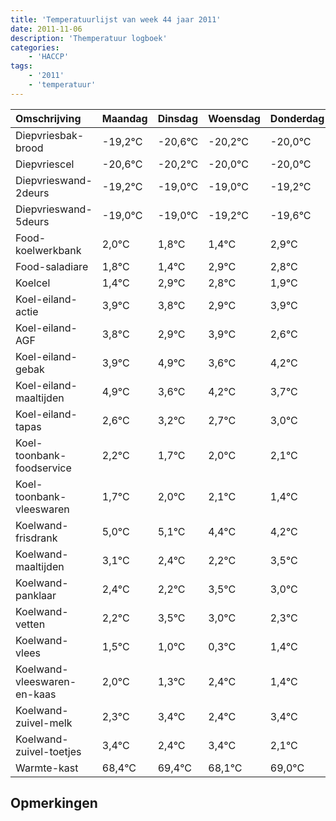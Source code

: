 ```yaml
---
title: 'Temperatuurlijst van week 44 jaar 2011'
date: 2011-11-06
description: 'Themperatuur logboek'
categories:
    - 'HACCP'
tags:
    - '2011'
    - 'temperatuur'
---
```

|Omschrijving|Maandag|Dinsdag|Woensdag|Donderdag|Vrijdag|Zaterdag|Zondag|
|:---|:---|:---|:---|:---|:---|:---|:---|
|Diepvriesbak-brood|-19,2°C|-20,6°C|-20,2°C|-20,0°C|-20,0°C|-20,2°C|-20,6°C|
|Diepvriescel|-20,6°C|-20,2°C|-20,0°C|-20,0°C|-20,2°C|-20,6°C|-19,1°C|
|Diepvrieswand-2deurs|-19,2°C|-19,0°C|-19,0°C|-19,2°C|-19,6°C|-18,1°C|-18,2°C|
|Diepvrieswand-5deurs|-19,0°C|-19,0°C|-19,2°C|-19,6°C|-18,1°C|-18,2°C|-19,1°C|
|Food-koelwerkbank|2,0°C|1,8°C|1,4°C|2,9°C|2,8°C|1,9°C|2,9°C|
|Food-saladiare|1,8°C|1,4°C|2,9°C|2,8°C|1,9°C|2,9°C|1,6°C|
|Koelcel|1,4°C|2,9°C|2,8°C|1,9°C|2,9°C|1,6°C|2,2°C|
|Koel-eiland-actie|3,9°C|3,8°C|2,9°C|3,9°C|2,6°C|3,2°C|2,7°C|
|Koel-eiland-AGF|3,8°C|2,9°C|3,9°C|2,6°C|3,2°C|2,7°C|3,0°C|
|Koel-eiland-gebak|3,9°C|4,9°C|3,6°C|4,2°C|3,7°C|4,0°C|4,1°C|
|Koel-eiland-maaltijden|4,9°C|3,6°C|4,2°C|3,7°C|4,0°C|4,1°C|3,4°C|
|Koel-eiland-tapas|2,6°C|3,2°C|2,7°C|3,0°C|3,1°C|2,4°C|2,2°C|
|Koel-toonbank-foodservice|2,2°C|1,7°C|2,0°C|2,1°C|1,4°C|1,2°C|2,5°C|
|Koel-toonbank-vleeswaren|1,7°C|2,0°C|2,1°C|1,4°C|1,2°C|2,5°C|2,0°C|
|Koelwand-frisdrank|5,0°C|5,1°C|4,4°C|4,2°C|5,5°C|5,0°C|4,3°C|
|Koelwand-maaltijden|3,1°C|2,4°C|2,2°C|3,5°C|3,0°C|2,3°C|3,4°C|
|Koelwand-panklaar|2,4°C|2,2°C|3,5°C|3,0°C|2,3°C|3,4°C|2,4°C|
|Koelwand-vetten|2,2°C|3,5°C|3,0°C|2,3°C|3,4°C|2,4°C|3,4°C|
|Koelwand-vlees|1,5°C|1,0°C|0,3°C|1,4°C|0,4°C|1,4°C|0,1°C|
|Koelwand-vleeswaren-en-kaas|2,0°C|1,3°C|2,4°C|1,4°C|2,4°C|1,1°C|2,0°C|
|Koelwand-zuivel-melk|2,3°C|3,4°C|2,4°C|3,4°C|2,1°C|3,0°C|3,9°C|
|Koelwand-zuivel-toetjes|3,4°C|2,4°C|3,4°C|2,1°C|3,0°C|3,9°C|2,2°C|
|Warmte-kast|68,4°C|69,4°C|68,1°C|69,0°C|69,9°C|68,2°C|69,0°C|

## Opmerkingen


